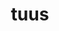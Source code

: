 ---
title: tuus
meaning: your
ch: [nine, mt, mt8thru9]
pos: totadjective
femstem: tu
femend: a
neutstem: tu
neutend: um
six: y
---